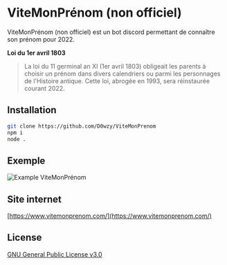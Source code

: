 # ViteMonPrénom (non officiel)

ViteMonPrénom (non officiel) est un bot discord permettant de connaître son prénom pour 2022.

**Loi du 1er avril 1803**
>La loi du 11 germinal an XI (1er avril 1803) obligeait les parents à choisir un prénom dans divers calendriers ou parmi les personnages de l'Histoire antique. Cette loi, abrogée en 1993, sera réinstaurée courant 2022.

## Installation

```bash
git clone https://github.com/D0wzy/ViteMonPrenom
npm i
node .
```

## Exemple
<img alt="Example ViteMonPrénom" src="https://iam.dowzy.fr/medias/D0wzy/QIa6U.gif" target="_blank" />

## Site internet
[https://www.vitemonprenom.com/](https://www.vitemonprenom.com/)

## License
[GNU General Public License v3.0](https://choosealicense.com/licenses/gpl-3.0/)

